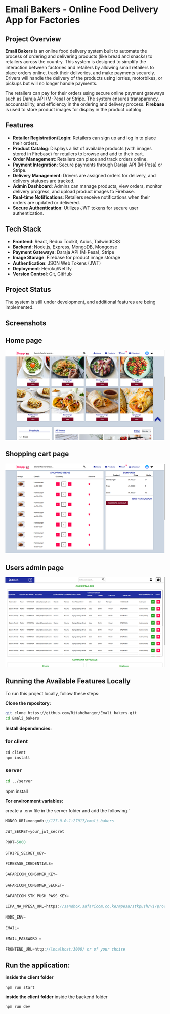 # Emali Bakers - Online Food Delivery App for Factories

## Project Overview

**Emali Bakers** is an online food delivery system built to automate the process of ordering and delivering products (like bread and snacks) to retailers across the country. This system is designed to simplify the interaction between factories and retailers by allowing small retailers to place orders online, track their deliveries, and make payments securely. Drivers will handle the delivery of the products using lorries, motorbikes, or pickups but will no longer handle payments.

The retailers can pay for their orders using secure online payment gateways such as Daraja API (M-Pesa) or Stripe. The system ensures transparency, accountability, and efficiency in the ordering and delivery process. **Firebase** is used to store product images for display in the product catalog.

## Features

- **Retailer Registration/Login**: Retailers can sign up and log in to place their orders.
- **Product Catalog**: Displays a list of available products (with images stored in Firebase) for retailers to browse and add to their cart.
- **Order Management**: Retailers can place and track orders online.
- **Payment Integration**: Secure payments through Daraja API (M-Pesa) or Stripe.
- **Delivery Management**: Drivers are assigned orders for delivery, and delivery statuses are tracked.
- **Admin Dashboard**: Admins can manage products, view orders, monitor delivery progress, and upload product images to Firebase.
- **Real-time Notifications**: Retailers receive notifications when their orders are updated or delivered.
- **Secure Authentication**: Utilizes JWT tokens for secure user authentication.

## Tech Stack

- **Frontend**: React, Redux Toolkit, Axios, TailwindCSS
- **Backend**: Node.js, Express, MongoDB, Mongoose
- **Payment Gateways**: Daraja API (M-Pesa), Stripe
- **Image Storage**: Firebase for product image storage
- **Authentication**: JSON Web Tokens (JWT)
- **Deployment**: Heroku/Netlify
- **Version Control**: Git, GitHub

## Project Status

The system is still under development, and additional features are being implemented.

## Screenshots

## Home page

![Food Screen 1](client/src/screenshots/foodScreen1.png)

## Shopping cart page

![Food Screen 2](client/src/screenshots/foodscreen2.png)

## Users admin page

![Food Screen 3](client/src/screenshots/foodsreen3.png)

## Running the Available Features Locally

To run this project locally, follow these steps:

**Clone the repository:**

   ```bash
   git clone https://github.com/Ritahchanger/Emali_bakers.git
   cd Emali_bakers

   ```

**Install dependencies:**

### for client
```
cd client
npm install
```

### server
```bash
cd ../server
```
npm install

**For environment variables:**

create a .env file in the server folder and add the following `

```javascript
MONGO_URI=mongodb://127.0.0.1:27017/emali_bakers

JWT_SECRET=your_jwt_secret

PORT=5000

STRIPE_SECRET_KEY=

FIREBASE_CREDENTIALS=

SAFARICOM_CONSUMER_KEY=

SAFARICOM_CONSUMER_SECRET=

SAFARICOM_STK_PUSH_PASS_KEY=

LIPA_NA_MPESA_URL=https://sandbox.safaricom.co.ke/mpesa/stkpush/v1/processrequest

NODE_ENV=

EMAIL=

EMAIL_PASSWORD = 

FRONTEND_URL=http://localhost:3000/ or of your choise

```

## Run the application: ##
**inside the client folder**
```
npm run start
```
**inside the client folder**
   inside the backend folder 
```
npm run dev
```
